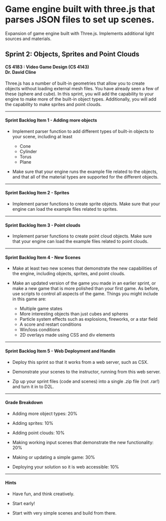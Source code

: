 # Game engine built with three.js that parses JSON files to set up scenes.
Expansion of game engine built with Three.js. Implements additional light sources and materials.

<h2 id="sprint-2-objects-sprites-and-point-clouds"><a name="user-content-sprint-2-objects-sprites-and-point-clouds" href="#sprint-2-objects-sprites-and-point-clouds" class="headeranchor-link" aria-hidden="true"><span class="headeranchor"></span></a>Sprint 2: Objects, Sprites and Point Clouds</h2>
<h4 id="cs-4183-video-game-design-cs-4143-dr-david-cline"><a name="user-content-cs-4183-video-game-design-cs-4143-dr-david-cline" href="#cs-4183-video-game-design-cs-4143-dr-david-cline" class="headeranchor-link" aria-hidden="true"><span class="headeranchor"></span></a>CS 4183 : Video Game Design (CS 4143) <br/> Dr. David Cline</h4>
<p>Three.js has a number of built-in geometries that allow you to create objects without loading external mesh files.  You have already seen a few of these (sphere and cube).  In this sprint, you will add the capability to your engine to make more of the built-in object types.  Additionally, you will add the capability to make sprites and point clouds.</p>
<hr />
<h4 id="sprint-backlog-item-1-adding-more-objects"><a name="user-content-sprint-backlog-item-1-adding-more-objects" href="#sprint-backlog-item-1-adding-more-objects" class="headeranchor-link" aria-hidden="true"><span class="headeranchor"></span></a>Sprint Backlog Item 1 - Adding more objects</h4>
<ul>
<li>
<p>Implement parser function to add different types of built-in objects to your scene, including at least</p>
<ul>
<li>Cone</li>
<li>Cylinder</li>
<li>Torus</li>
<li>Plane</li>
</ul>
</li>
<li>
<p>Make sure that your engine runs the example file related to the objects, and that all of the material types are supported for the different objects.</p>
</li>
</ul>
<hr />
<h4 id="sprint-backlog-item-2-sprites"><a name="user-content-sprint-backlog-item-2-sprites" href="#sprint-backlog-item-2-sprites" class="headeranchor-link" aria-hidden="true"><span class="headeranchor"></span></a>Sprint Backlog Item 2 - Sprites</h4>
<ul>
<li>Implement parser functions to create sprite objects.  Make sure that your engine can load the example files related to sprites.</li>
</ul>
<hr />
<h4 id="sprint-backlog-item-3-point-clouds"><a name="user-content-sprint-backlog-item-3-point-clouds" href="#sprint-backlog-item-3-point-clouds" class="headeranchor-link" aria-hidden="true"><span class="headeranchor"></span></a>Sprint Backlog Item 3 - Point clouds</h4>
<ul>
<li>Implement parser functions to create point cloud objects.  Make sure that your engine can load the example files related to point clouds.</li>
</ul>
<hr />
<h4 id="sprint-backlog-item-4-new-scenes"><a name="user-content-sprint-backlog-item-4-new-scenes" href="#sprint-backlog-item-4-new-scenes" class="headeranchor-link" aria-hidden="true"><span class="headeranchor"></span></a>Sprint Backlog Item 4 - New Scenes</h4>
<ul>
<li>
<p>Make at least two new scenes that demonstrate the new capabilities of the engine, including objects, sprites, and point clouds.</p>
</li>
<li>
<p>Make an updated version of the game you made in an earlier sprint, or make a new game that is more polished than your first game.  As before, use scripts to control all aspects of the game. Things you might include in this game are:</p>
<ul>
<li>Multiple game states</li>
<li>More interesting objects than just cubes and spheres</li>
<li>Particle system effects such as explosions, fireworks, or a star field</li>
<li>A score and restart conditions</li>
<li>Win/loss conditions</li>
<li>2D overlays made using CSS and div elements</li>
</ul>
</li>
</ul>
<hr />
<h4 id="sprint-backlog-item-5-web-deployment-and-handin"><a name="user-content-sprint-backlog-item-5-web-deployment-and-handin" href="#sprint-backlog-item-5-web-deployment-and-handin" class="headeranchor-link" aria-hidden="true"><span class="headeranchor"></span></a>Sprint Backlog Item 5 - Web Deployment and Handin</h4>
<ul>
<li>
<p>Deploy this sprint so that it works from a web server, such as CSX.</p>
</li>
<li>
<p>Demonstrate your scenes to the instructor, running from this web server.</p>
</li>
<li>
<p>Zip up your sprint files (code and scenes) into a single .zip file (not .rar!) and turn it in to D2L.</p>
</li>
</ul>
<hr />
<h4 id="grade-breakdown"><a name="user-content-grade-breakdown" href="#grade-breakdown" class="headeranchor-link" aria-hidden="true"><span class="headeranchor"></span></a>Grade Breakdown</h4>
<ul>
<li>
<p>Adding more object types: 20%</p>
</li>
<li>
<p>Adding sprites: 10%</p>
</li>
<li>
<p>Adding point clouds: 10%</p>
</li>
<li>
<p>Making working input scenes that demonstrate the new functionality: 20%</p>
</li>
<li>
<p>Making or updating a simple game: 30%</p>
</li>
<li>
<p>Deploying your solution so it is web accessible: 10%</p>
</li>
</ul>
<hr />
<h4 id="hints"><a name="user-content-hints" href="#hints" class="headeranchor-link" aria-hidden="true"><span class="headeranchor"></span></a>Hints</h4>
<ul>
<li>
<p>Have fun, and think creatively.</p>
</li>
<li>
<p>Start early!</p>
</li>
<li>
<p>Start with very simple scenes and build from there.  </p>
</li>
</ul></article></body></html>